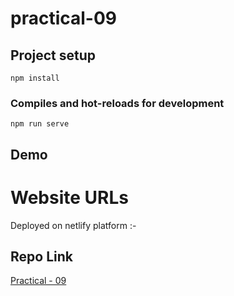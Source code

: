 # practical-09

## Project setup

```
npm install
```

### Compiles and hot-reloads for development

```
npm run serve
```

## Demo

# Website URLs

Deployed on netlify platform :-


## Repo Link

[Practical - 09](https://github.com/mansinakrani/vuejs-practicals.git)
